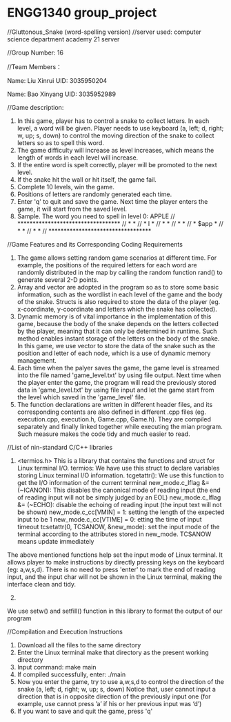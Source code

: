 # ENGG1340 group_project
//Gluttonous_Snake (word-spelling version)
//server used: computer science department academy 21 server

//Group Number: 16

//Team Members：

Name: Liu Xinrui     UID: 3035950204

Name: Bao Xinyang    UID: 3035952989


//Game description:
1. In this game, player has to control a snake to collect letters. In each level, a word will be given. Player needs to use keyboard (a, left; d, right; w, up; s, down) to control the moving direction of the snake to collect letters so as to spell this word. 
2. The game difficulty will increase as level increases, which means the length of words in each level will increase.
3. If the entire word is spelt correctly, player will be promoted to the next level.
4. If the snake hit the wall or hit itself, the game fail.
5. Complete 10 levels, win the game.
6. Positions of letters are randomly generated each time.
7. Enter 'q' to quit and save the game. Next time the player enters the game, it will start from the saved level.
8. Sample.
   The word you need to spell in level 0: APPLE
//   **********************************
//	  *                                *
//	  *      l                         *
//	  *                                *
//	  *                                *
//	  *                  $app          *
//	  *                                *
//   *                                *
//   **********************************



//Game Features and its Corresponding Coding Requirements
1. The game allows setting random game scenarios at different time. For example, the positions of the required letters for each word are randomly distributed in the map by calling the random function rand() to generate several 2-D points.
2. Array and vector are adopted in the program so as to store some basic information, such as the wordlist in each level of the game and the body of the snake. 
Structs is also required to store the data of the player (eg. x-coordinate, y-coordinate and letters which the snake has collected).
3. Dynamic memory is of vital importance in the implementation of this game, because the body of the snake depends on the letters collected by the player, meaning that it can only be determined in runtime. Such method enables instant storage of the letters on the body of the snake. In this game, we use vector to store the data of the snake such as the position and letter of each node, which is a use of dynamic memory management.
4. Each time when the palyer saves the game, the game level is streamed into the file named 'game_level.txt' by using file output. Next time when the player enter the game, the program will read the previously stored data in 'game_level.txt' by using file input and let the game start from the level which saved in the 'game_level' file.
5. The function declarations are written in different header files, and its corresponding contents are also defined in different .cpp files (eg. execution.cpp, execution.h,  Game.cpp, Game.h). They are compiled separately and finally linked together while executing the mian program. Such measure makes the code tidy and much easier to read. 



//List of nin-standard C/C++ libraries
1. <termios.h>
This is a library that contains the functions and struct for Linux terminal I/O. 
termios: We have use this struct to declare variables storing Linux terminal I/O information.
tcgetattr(): We use this function to get the I/O information of the current terminal
new_mode.c_lflag &= (~ICANON): This disables the canonical mode of reading input (the end of reading input will not be simply judged by an EOL)
new_mode.c_lflag &= (~ECHO): disable the echoing of reading input (the input text will not be shown)
new_mode.c_cc[VMIN] = 1: setting the length of the expected input to be 1
new_mode.c_cc[VTIME] = 0: etting the time of input timeout
tcsetattr(0, TCSANOW, &new_mode): set the input mode of the terminal according to the attributes stored in new_mode. TCSANOW means update immediately

The above mentioned functions help set the input mode of Linux terminal. It allows player to make instructions by directly pressing keys on the keyboard (eg: a,w,s,d). There is no need to press 'enter' to mark the end of reading input, and the input char will not be shown in the Linux terminal, making the interface clean and tidy.

2. <iomanip>
We use setw() and setfill() function in this library to format the output of our program


   
//Compilation and Execution Instructions
1. Download all the files to the same directory
2. Enter the Linux terminal make that directory as the present working directory
3. Input command: make main
4. If compiled successfully, enter: ./main
5. Now you enter the game, try to use a,w,s,d to control the direction of the snake (a, left; d, right; w, up; s, down) Notice that, user cannot input a direction that is in opposite direction of the previously input one (for example, use cannot press ’a’ if his or her previous input was ‘d’)
6. If you want to save and quit the game, press 'q'
